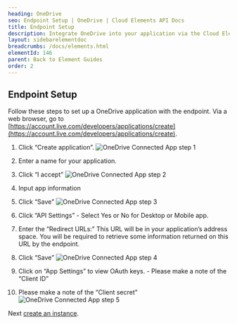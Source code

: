 ```yaml
---
heading: OneDrive
seo: Endpoint Setup | OneDrive | Cloud Elements API Docs
title: Endpoint Setup
description: Integrate OneDrive into your application via the Cloud Elements APIs.
layout: sidebarelementdoc
breadcrumbs: /docs/elements.html
elementId: 146
parent: Back to Element Guides
order: 2
---
```

## Endpoint Setup

Follow these steps to set up a OneDrive application with the endpoint.
Via a web browser, go to [https://account.live.com/developers/applications/create](https://account.live.com/developers/applications/create).

1. Click “Create application”.
![OneDrive Connected App step 1](http://cloud-elements.com/wp-content/uploads/2015/04/OneNoteAPI1.png)

2. Enter a name for your application.

3. Click “I accept”
![OneDrive Connected App step 2](http://cloud-elements.com/wp-content/uploads/2015/04/OneNoteAPI2.png)

4. Input app information

5. Click “Save”
![OneDrive Connected App step 3](http://cloud-elements.com/wp-content/uploads/2015/04/OneNoteAPI3.png)

6. Click “API Settings” - Select Yes or No for Desktop or Mobile app.

7. Enter the “Redirect URLs:” This URL will be in your application’s address space. You will be required to retrieve some information returned on this URL by the endpoint.

8. Click “Save”
![OneDrive Connected App step 4](http://cloud-elements.com/wp-content/uploads/2015/04/OneNoteAPI4.png)

9. Click on “App Settings” to view OAuth keys. - Please make a note of the “Client ID”

10. Please make a note of the “Client secret”
![OneDrive Connected App step 5](http://cloud-elements.com/wp-content/uploads/2015/04/OneNoteAPI5.png)

Next [create an instance](onedrive-create-instance.html).
